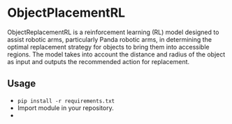 # ObjectPlacementRL

ObjectReplacementRL is a reinforcement learning (RL) model designed to assist robotic arms, particularly Panda robotic arms, in determining the optimal replacement strategy for objects to bring them into accessible regions. The model takes into account the distance and radius of the object as input and outputs the recommended action for replacement.


## Usage

- `pip install -r requirements.txt`
- Import module in your repository.
- 
